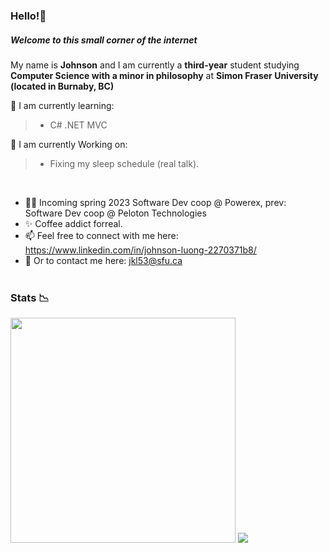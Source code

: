 
### Hello!👋
##### Welcome to this small corner of the internet 


My name is **Johnson** and I am currently a **third-year** student studying **Computer Science with a minor in philosophy** at **Simon Fraser University (located in Burnaby, BC)** 

🍎 I am currently learning:
> - C# .NET MVC

🤔 I am currently Working on:
> - Fixing my sleep schedule (real talk). 

</br>

- 👨‍💻 Incoming spring 2023 Software Dev coop @ Powerex, prev: Software Dev coop @ Peloton Technologies
- ✨ Coffee addict forreal.
- 📫 Feel free to connect with me here: https://www.linkedin.com/in/johnson-luong-2270371b8/ </br>
- 📧 Or to contact me here: jkl53@sfu.ca </br> </br>

### Stats 📉
<div style = "float: left" >
<img width = "360px" padding = "10px" src="https://github-readme-stats.vercel.app/api/?username=JohnsonL111&theme=tokyonight" /> 
<img src="https://github-readme-stats.vercel.app/api/top-langs/?username=JohnsonL111&theme=tokyonight&layout=compact" />


